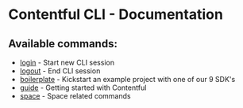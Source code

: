 # Contentful CLI - Documentation

## Available commands:

* [login](./login) - Start new CLI session
* [logout](./logout) - End CLI session
* [boilerplate](./boilerplate) - Kickstart an example project with one of our 9 SDK's
* [guide](./guide) - Getting started with Contentful
* [space](./space) - Space related commands
